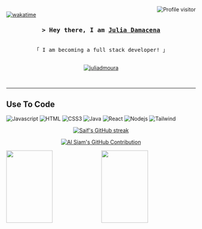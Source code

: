 <!--
<h2 align="center">
  Welcome to Al Siam World!
  <img src="https://media.giphy.com/media/hvRJCLFzcasrR4ia7z/giphy.gif" width="28">
</h2>
-->

<!--
<p align="center">
  <a href="https://github.com/juliadmoura"><img src="https://readme-typing-svg.herokuapp.com/?lines=Self%20Taught%20Programmer;Front%20End%20Developer;1.5%2B%20years%20of%20coding%20experience;Always%20learning%20new%20things&center=true&width=380&height=45"></a>
</p>

 -->

<a href="https://komarev.com/ghpvc/?username=juliadmoura">
  <img align="right" src="https://komarev.com/ghpvc/?username=juliadmoura&label=Visitors&color=0e75b6&style=flat" alt="Profile visitor" />
</a>


[![wakatime](https://wakatime.com/badge/user/eebb3dd8-d9b2-40de-9b88-6fd6cac99dbc.svg)](https://wakatime.com/@eebb3dd8-d9b2-40de-9b88-6fd6cac99dbc)

<!-- Intro  -->
<h3 align="center">
        <samp>&gt; Hey there, I am
                <b><a target="_blank" href="https://juliadmoura.com">Julia Damacena</a></b>
        </samp>
</h3>


<p align="center"> 
  <samp>
   <!-- <a href="https://www.google.com/search?q=Al+Siam">「 Google Me 」</a> -->
    <br>
    「 I am becoming a full stack developer! <b></b> 」
    <br>
    <br>
  </samp>
</p>

<p align="center">
<!-- <a href="https://juliadmoura.com" target="blank">
  <img src="https://img.shields.io/badge/Website-DC143C?style=for-the-badge&logo=medium&logoColor=white" alt="juliadmoura" />
 </a>-->
 <a href="https://www.linkedin.com/in/juliadamacena/" target="_blank">
  <img src="https://img.shields.io/badge/LinkedIn-0077B5?style=for-the-badge&logo=linkedin&logoColor=white" alt="juliadmoura"/>
 </a>
 <!-- <a href="https://dev.to/juliadmoura" target="_blank">
  <img src="https://img.shields.io/badge/dev.to-0A0A0A?style=for-the-badge&logo=dev.to&logoColor=white" alt="juliadmoura" />
 </a> 
 <a href="https://twitter.com/_juliadmoura" target="_blank">
  <img src="https://img.shields.io/badge/Twitter-1DA1F2?style=for-the-badge&logo=twitter&logoColor=white" />
 </a>
 <a href="https://instagram.com/_juliadmoura" target="_blank">
  <img src="https://img.shields.io/badge/Instagram-fe4164?style=for-the-badge&logo=instagram&logoColor=white" alt="juliadmoura" />
 </a> 
 <a href="https://facebook.com/juliadmoura.dev" target="_blank">
  <img src="https://img.shields.io/badge/Facebook-20BEFF?&style=for-the-badge&logo=facebook&logoColor=white" alt="juliadmoura"  />
  </a> -->
</p>
<br />
<hr/>
<!-- About Section 
 # About me
 
<p>
 <img align="right" width="350" src="/assets/programmer.gif" alt="Coding gif" />
  
 ✌️ &emsp; Enjoy to do programming and sharing knowledge <br/><br/>
 ❤️ &emsp; Love to writing code and learning new features<br/><br/>
 📧 &emsp; Reach me anytime: juliadmoura.dev@gmail.com<br/><br/>
 💬 &emsp; Ask me about anything [here](https://github.com/juliadmoura/juliadmoura/issues)

</p>
-->

## Use To Code
<p align="center">

![Javascript](https://img.shields.io/badge/Javascript-F0DB4F?style=for-the-badge&labelColor=black&logo=javascript&logoColor=F0DB4F)
![HTML](https://img.shields.io/badge/HTML5-E34F26?style=for-the-badge&logo=html5&logoColor=white)
![CSS3](https://img.shields.io/badge/CSS3-1572B6?style=for-the-badge&logo=css3&logoColor=white)
![Java](https://img.shields.io/badge/Java-ED8B00?style=for-the-badge&logo=openjdk&logoColor=white)
![React](https://img.shields.io/badge/-React-61DBFB?style=for-the-badge&labelColor=black&logo=react&logoColor=61DBFB)
![Nodejs](https://img.shields.io/badge/Nodejs-3C873A?style=for-the-badge&labelColor=black&logo=node.js&logoColor=3C873A)
![Tailwind](https://img.shields.io/badge/Tailwind_CSS-092749?style=for-the-badge&logo=tailwindcss&logoColor=06B6D4&labelColor=000000)



</p>
<!-- 

![React Native](https://img.shields.io/badge/React_Native-20232A?style=for-the-badge&logo=react&logoColor=61DAFB)
![Next.js](https://img.shields.io/badge/next.js-000000?style=for-the-badge&logo=nextdotjs&logoColor=white)
![Nodejs](https://img.shields.io/badge/Nodejs-3C873A?style=for-the-badge&labelColor=black&logo=node.js&logoColor=3C873A)
![Express.js](https://img.shields.io/badge/Express.js-000000?style=for-the-badge&logo=express&logoColor=white)
![MongoDB](https://img.shields.io/badge/MongoDB-4EA94B?style=for-the-badge&logo=mongodb&logoColor=white)

![SASS Badge](https://img.shields.io/badge/Sass-CC6699?style=for-the-badge&logo=sass&logoColor=white)
![Ant-Design](https://img.shields.io/badge/AntDesign-0170FE?style=for-the-badge&logo=antdesign&logoColor=white)
![Tailwind](https://img.shields.io/badge/Tailwind_CSS-092749?style=for-the-badge&logo=tailwindcss&logoColor=06B6D4&labelColor=000000)
![Bootstrap](https://img.shields.io/badge/Bootstrap-563D7C?style=for-the-badge&logo=bootstrap&logoColor=white)
![Strapi](https://img.shields.io/badge/strapi-2E7EEA?style=for-the-badge&logo=strapi&logoColor=white)
![Markdown](https://img.shields.io/badge/Markdown-000000?style=for-the-badge&logo=markdown&logoColor=white)
![Redux](https://img.shields.io/badge/Redux-593D88?style=for-the-badge&logo=redux&logoColor=white)
![React Query](https://img.shields.io/badge/-React_Query-FF4154?style=for-the-badge&logo=react%20query&logoColor=white)
![VSCode](https://img.shields.io/badge/Visual_Studio-0078d7?style=for-the-badge&logo=visual%20studio&logoColor=white)
![Git](https://img.shields.io/badge/Git-F05032?style=for-the-badge&logo=git&logoColor=white)
-->
<br/>
<!-- 
## Top Open Source -
[![iTasks](https://github-readme-stats.vercel.app/api/pin/?username=juliadmoura&repo=itasks&border_color=7F3FBF&bg_color=0D1117&title_color=C9D1D9&text_color=8B949E&icon_color=7F3FBF)](https://github.com/juliadmoura/itasks)
[![urFolio](https://github-readme-stats.vercel.app/api/pin/?username=juliadmoura&repo=urfolio&border_color=7F3FBF&bg_color=0D1117&title_color=C9D1D9&text_color=8B949E&icon_color=7F3FBF)](https://github.com/juliadmoura/urfolio)
[![Web Projects](https://github-readme-stats.vercel.app/api/pin/?username=juliadmoura&repo=web-projects&border_color=7F3FBF&bg_color=0D1117&title_color=C9D1D9&text_color=8B949E&icon_color=7F3FBF)](https://github.com/juliadmoura/web-projects)
[![Al Siam Readme](https://github-readme-stats.vercel.app/api/pin/?username=juliadmoura&repo=juliadmoura&border_color=7F3FBF&bg_color=0D1117&title_color=C9D1D9&text_color=8B949E&icon_color=7F3FBF)](https://github.com/juliadmoura/juliadmoura)

<p align="left">
  <a href="https://github.com/juliadmoura?tab=repositories" target="_blank"><img alt="All Repositories" title="All Repositories" src="https://img.shields.io/badge/-All%20Repos-2962FF?style=for-the-badge&logo=koding&logoColor=white"/></a>
</p>
-->


<p align="center">
  <a href="https://github.com/juliadmoura">
    <img src="https://github-readme-streak-stats.herokuapp.com/?user=juliadmoura&theme=radical&border=7F3FBF&background=0D1117" alt="Saif's GitHub streak"/>
  </a>
</p>

<p align="center">
  <a href="https://github.com/juliadmoura">
    <img src="https://github-profile-summary-cards.vercel.app/api/cards/profile-details?username=juliadmoura&theme=radical" alt="Al Siam's GitHub Contribution"/>
  </a>
</p>

<a> 
    <a href="https://github.com/juliadmoura"><img src="https://denvercoder1-github-readme-stats.vercel.app/api?username=juliadmoura&show_icons=true&count_private=true&theme=react&border_color=7F3FBF&bg_color=0D1117&title_color=F85D7F&icon_color=F8D866" height="192px" width="49.5%"/></a>
  <a href="https://github.com/juliadmoura"><img src="https://denvercoder1-github-readme-stats.vercel.app/api/top-langs/?username=juliadmoura&langs_count=8&layout=compact&theme=react&border_color=7F3FBF&bg_color=0D1117&title_color=F85D7F&icon_color=F8D866" height="192px" width="49.5%"/></a>
  <br/>
</a>


<!--![Julia's Graph](https://github-readme-activity-graph.vercel.app/graph?username=juliadmoura&custom_title=Al%20Siam's%20GitHub%20Activity%20Graph&bg_color=0D1117&color=7F3FBF&line=7F3FBF&point=7F3FBF&area_color=FFFFFF&title_color=FFFFFF&area=true)-->

